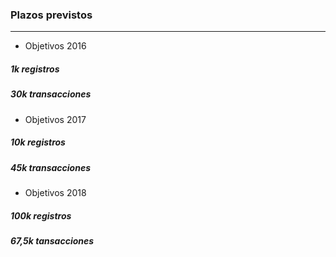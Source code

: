 ### Plazos previstos
----------------
- Objetivos 2016
##### 1k registros<!-- .element: class="fragment fade-in" data-fragment-index="1" -->
##### 30k transacciones<!-- .element: class="fragment fade-in" data-fragment-index="2" -->
- Objetivos 2017<!-- .element: class="fragment fade-in" data-fragment-index="3" -->
##### 10k registros<!-- .element: class="fragment fade-in" data-fragment-index="4" -->
##### 45k transacciones<!-- .element: class="fragment fade-in" data-fragment-index="5" -->
- Objetivos 2018<!-- .element: class="fragment fade-in" data-fragment-index="6" -->
##### 100k registros<!-- .element: class="fragment fade-in" data-fragment-index="7" -->
##### 67,5k tansacciones<!-- .element: class="fragment fade-in" data-fragment-index="8" -->